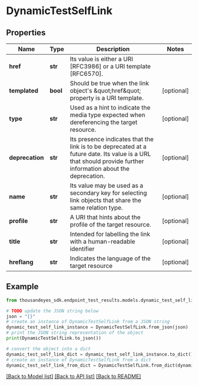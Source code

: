 # DynamicTestSelfLink


## Properties

Name | Type | Description | Notes
------------ | ------------- | ------------- | -------------
**href** | **str** | Its value is either a URI [RFC3986] or a URI template [RFC6570]. | 
**templated** | **bool** | Should be true when the link object&#39;s \&quot;href\&quot; property is a URI template. | [optional] 
**type** | **str** | Used as a hint to indicate the media type expected when dereferencing the target resource. | [optional] 
**deprecation** | **str** | Its presence indicates that the link is to be deprecated at a future date. Its value is a URL that should provide further information about the deprecation. | [optional] 
**name** | **str** | Its value may be used as a secondary key for selecting link objects that share the same relation type. | [optional] 
**profile** | **str** | A URI that hints about the profile of the target resource. | [optional] 
**title** | **str** | Intended for labelling the link with a human-readable identifier | [optional] 
**hreflang** | **str** | Indicates the language of the target resource | [optional] 

## Example

```python
from thousandeyes_sdk.endpoint_test_results.models.dynamic_test_self_link import DynamicTestSelfLink

# TODO update the JSON string below
json = "{}"
# create an instance of DynamicTestSelfLink from a JSON string
dynamic_test_self_link_instance = DynamicTestSelfLink.from_json(json)
# print the JSON string representation of the object
print(DynamicTestSelfLink.to_json())

# convert the object into a dict
dynamic_test_self_link_dict = dynamic_test_self_link_instance.to_dict()
# create an instance of DynamicTestSelfLink from a dict
dynamic_test_self_link_from_dict = DynamicTestSelfLink.from_dict(dynamic_test_self_link_dict)
```
[[Back to Model list]](../README.md#documentation-for-models) [[Back to API list]](../README.md#documentation-for-api-endpoints) [[Back to README]](../README.md)


